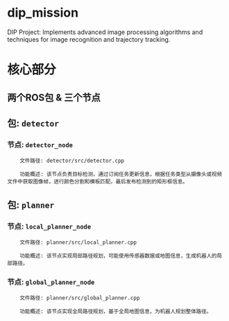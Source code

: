# dip_mission
DIP Project: Implements advanced image processing algorithms and techniques for image recognition and trajectory tracking.

# 核心部分
## 两个ROS包 & 三个节点
## 包: `detector`
### 节点: `detector_node`
```
    文件路径: detector/src/detector.cpp

    功能概述: 该节点负责目标检测，通过订阅任务更新信息，根据任务类型从摄像头或视频文件中获取图像帧，进行颜色分割和模板匹配，最后发布检测到的矩形框信息。
```

## 包: `planner`
### 节点: `local_planner_node`
```
    文件路径: planner/src/local_planner.cpp

    功能概述: 该节点实现局部路径规划，可能使用传感器数据或地图信息，生成机器人的局部路径。
```

### 节点: `global_planner_node`
```
    文件路径: planner/src/global_planner.cpp

    功能概述: 该节点实现全局路径规划，基于全局地图信息，为机器人规划整体路径。
```